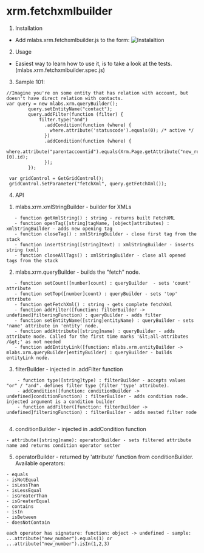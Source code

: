 # xrm.fetchxmlbuilder
1. Installation 
 - Add mlabs.xrm.fetchxmlbuilder.js to the form: 
  ![Instalaltion](http://i.imgur.com/yHGdfCA.png)

2. Usage 
 - Easiest way to learn how to use it, is to take a look at the tests. (mlabs.xrm.fetchxmlbuilder.spec.js)

3. Sample 101: 

```
//Imagine you're on some entity that has relation with account, but doesn't have direct relation with contacts.
var query = new mlabs.xrm.queryBuilder();
        query.setEntityName("contact");
        query.addFilter(function (filter) {
            filter.type("and")
              .addCondition(function (where) { 
                where.attribute('statuscode').equals(0); /* active */ 
              })
              .addCondition(function (where) {
                where.attribute("parentaccountid").equals(Xrm.Page.getAttribute("new_relatedaccount")[0].id);
              });
        });
        
 var gridControl = GetGridControl(); 
 gridControl.SetParameter("fetchXml", query.getFetchXml());        
```

4. API

 1) mlabs.xrm.xmlStringBuilder - builder for XMLs 
 ```
    - function getXmlString() : string - returns built FetchXML
    - function openTag([string]tagName, [object]attributes) : xmlStringBuilder - adds new opening tag
    - function closeTag() : xmlStringBuilder - close first tag from the stack
    - function insertString([string]text) : xmlStringBuilder - inserts string (xml)
    - function closeAllTags() : xmlStringBuilder - close all opened tags from the stack
 ```
 2) mlabs.xrm.queryBuilder - builds the "fetch" node.
 ```
    - function setCount([number]count) : queryBuilder  - sets 'count' attribute
    - function setTop([number]count) : queryBuilder - sets 'top' attribute
    - function getFetchXml() : string - gets complete fetchXml
    - function addFilter([function: filterBuilder -> undefined]filteringFunction) : queryBuilder - adds filter
    - function setEntityName([string]entityName) : queryBuilder - sets 'name' attribute in 'entity' node.
    - function addAttribute([string]name) : queryBuilder - adds attribute node. Called for the first time marks '&lt;all-attributes /&gt;' as not needed
    - function addEntityLink([function: mlabs.xrm.entityBuilder -> mlabs.xrm.queryBuilder]entityBuilder) : queryBuilder - builds entityLink node.
```
  3) filterBuilder - injected in .addFilter function
```
    - function type([string]type) : filterBuilder - accepts values "or" / "and". defines filter type (filter 'type' attribute). 
    - addCondition([function: conditionBuilder -> undefined]conditionFunction) : filterBuilder - adds condition node. injected argument is a condition builder
    - function addFilter([function: filterBuilder -> undefined]filteringFunction) : filterBuilder - adds nested filter node 
   
```
  4) conditionBuilder - injected in .addCondition function
  
    - attribute([string]name): operatorBuilder - sets filtered attribute name and returns condition operator setter
    
  5) operatorBuilder - returned by 'attribute' function from conditionBuilder. Available operators: 
  
    - equals
    - isNotEqual
    - isLessThan
    - isLessEqual
    - isGreaterThan
    - isGreaterEqual
    - contains
    - isIn
    - isBetween
    - doesNotContain
    
    each operator has signature: function: object -> undefined - sample: ...attribute("new_number").equals(1) or  ...attribute("new_number").isIn(1,2,3) 
  
  
    
